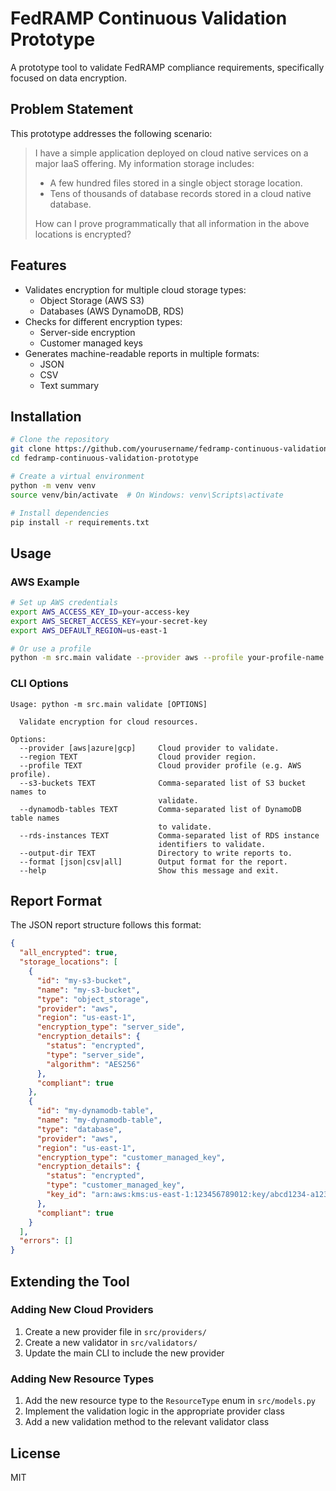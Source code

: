 # FedRAMP Continuous Validation Prototype

A prototype tool to validate FedRAMP compliance requirements, specifically focused on data encryption.

## Problem Statement

This prototype addresses the following scenario:

> I have a simple application deployed on cloud native services on a major IaaS offering. My information storage includes:
> - A few hundred files stored in a single object storage location.
> - Tens of thousands of database records stored in a cloud native database.
> 
> How can I prove programmatically that all information in the above locations is encrypted?

## Features

- Validates encryption for multiple cloud storage types:
  - Object Storage (AWS S3)
  - Databases (AWS DynamoDB, RDS)
- Checks for different encryption types:
  - Server-side encryption
  - Customer managed keys
- Generates machine-readable reports in multiple formats:
  - JSON
  - CSV
  - Text summary

## Installation

```bash
# Clone the repository
git clone https://github.com/yourusername/fedramp-continuous-validation-prototype.git
cd fedramp-continuous-validation-prototype

# Create a virtual environment
python -m venv venv
source venv/bin/activate  # On Windows: venv\Scripts\activate

# Install dependencies
pip install -r requirements.txt
```

## Usage

### AWS Example

```bash
# Set up AWS credentials
export AWS_ACCESS_KEY_ID=your-access-key
export AWS_SECRET_ACCESS_KEY=your-secret-key
export AWS_DEFAULT_REGION=us-east-1

# Or use a profile
python -m src.main validate --provider aws --profile your-profile-name --s3-buckets bucket1,bucket2 --dynamodb-tables table1,table2
```

### CLI Options

```
Usage: python -m src.main validate [OPTIONS]

  Validate encryption for cloud resources.

Options:
  --provider [aws|azure|gcp]     Cloud provider to validate.
  --region TEXT                  Cloud provider region.
  --profile TEXT                 Cloud provider profile (e.g. AWS profile).
  --s3-buckets TEXT              Comma-separated list of S3 bucket names to
                                 validate.
  --dynamodb-tables TEXT         Comma-separated list of DynamoDB table names
                                 to validate.
  --rds-instances TEXT           Comma-separated list of RDS instance
                                 identifiers to validate.
  --output-dir TEXT              Directory to write reports to.
  --format [json|csv|all]        Output format for the report.
  --help                         Show this message and exit.
```

## Report Format

The JSON report structure follows this format:

```json
{
  "all_encrypted": true,
  "storage_locations": [
    {
      "id": "my-s3-bucket",
      "name": "my-s3-bucket",
      "type": "object_storage",
      "provider": "aws",
      "region": "us-east-1",
      "encryption_type": "server_side",
      "encryption_details": {
        "status": "encrypted",
        "type": "server_side",
        "algorithm": "AES256"
      },
      "compliant": true
    },
    {
      "id": "my-dynamodb-table",
      "name": "my-dynamodb-table",
      "type": "database",
      "provider": "aws",
      "region": "us-east-1",
      "encryption_type": "customer_managed_key",
      "encryption_details": {
        "status": "encrypted",
        "type": "customer_managed_key",
        "key_id": "arn:aws:kms:us-east-1:123456789012:key/abcd1234-a123-456a-a12b-a123b4cd56ef"
      },
      "compliant": true
    }
  ],
  "errors": []
}
```

## Extending the Tool

### Adding New Cloud Providers

1. Create a new provider file in `src/providers/`
2. Create a new validator in `src/validators/`
3. Update the main CLI to include the new provider

### Adding New Resource Types

1. Add the new resource type to the `ResourceType` enum in `src/models.py`
2. Implement the validation logic in the appropriate provider class
3. Add a new validation method to the relevant validator class

## License

MIT